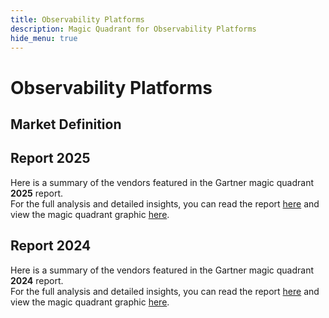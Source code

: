 ```yaml
---
title: Observability Platforms
description: Magic Quadrant for Observability Platforms
hide_menu: true
---
```


# Observability Platforms

## Market Definition

## Report 2025

Here is a summary of the vendors featured in the Gartner magic quadrant **2025** report. <br/>For the full analysis and detailed insights, you can read the report
<a href="/docs/2025/observability-platforms.pdf" target="_blank" rel="noopener noreferrer">here</a>
and view the magic quadrant graphic
<a href="/docs/2025/observability-platforms.png" target="_blank" rel="noopener noreferrer">here</a>.

## Report 2024

Here is a summary of the vendors featured in the Gartner magic quadrant **2024** report. <br/>For the full analysis and detailed insights, you can read the report
<a href="/docs/2024/observability-platforms.pdf" target="_blank" rel="noopener noreferrer">here</a>
and view the magic quadrant graphic
<a href="/docs/2024/observability-platforms.png" target="_blank" rel="noopener noreferrer">here</a>.

